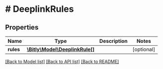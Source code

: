 # # DeeplinkRules

## Properties

Name | Type | Description | Notes
------------ | ------------- | ------------- | -------------
**rules** | [**\Bitly\Model\DeeplinkRule[]**](DeeplinkRule.md) |  | [optional]

[[Back to Model list]](../../README.md#models) [[Back to API list]](../../README.md#endpoints) [[Back to README]](../../README.md)
